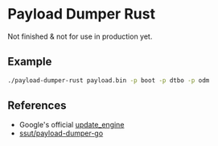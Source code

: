 # Payload Dumper Rust

Not finished & not for use in production yet.

## Example

```bash
./payload-dumper-rust payload.bin -p boot -p dtbo -p odm
```

## References

- Google's official [update_engine](https://cs.android.com/android/platform/superproject/+/master:system/update_engine/scripts/update_payload/payload.py)
- [ssut/payload-dumper-go](https://github.com/ssut/payload-dumper-go)
